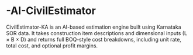 # -AI-CivilEstimator
CivilEstimator-KA is an AI-based estimation engine built using Karnataka SOR data. It takes construction item descriptions and dimensional inputs (L × B × D) and returns full BOQ-style cost breakdowns, including unit rate, total cost, and optional profit margins.
